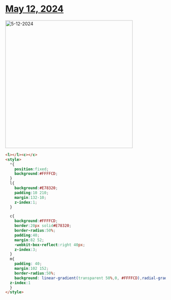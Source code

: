 # [May 12, 2024](https://cssbattle.dev/play/VB4QD1knFQGsiA8TWmQm)

<img src="https://firebasestorage.googleapis.com/v0/b/cssbattleapp.appspot.com/o/user%2Fummd3POvEDfFyeFvVdOMG3OOrwE2%2Ftargets%2Ftarget_JgN8fb5@2x.png?alt=media" width="400" alt="5-12-2024" />

```html
<l></l><c></c>
<style>
  *{
    position:fixed;
    background:#FFFFCD;
  }
  l{
    background:#E78320;
    padding:10 210;
    margin:132-10;
    z-index:1;
  }

  c{
    background:#FFFFCD;
    border:20px solid#E78320;
    border-radius:50%;
    padding:40;
    margin:82 52;
    -webkit-box-reflect:right 40px;
    z-index:3;
  }
  m{
    padding: 40;
    margin:102 152;
    border-radius:50%;
    background: linear-gradient(transparent 50%,0, #FFFFCD),radial-gradient(#FFFFCD 20px,0,#E78320);
  z-index:1
  }
</style>
```
